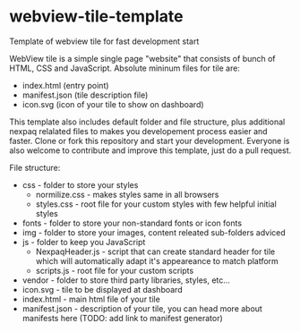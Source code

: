 # webview-tile-template
Template of webview tile for fast development start

WebView tile is a simple single page "website" that consists of bunch of HTML, CSS and JavaScript. Absolute mininum files for tile are:
- index.html (entry point)
- manifest.json (tile description file)
- icon.svg (icon of your tile to show on dashboard)

This template also includes default folder and file structure, plus additional nexpaq relalated files to makes you developement process easier and faster. Clone or fork this repository and start your development. Everyone is also welcome to contribute and improve this template, just do a pull request.

File structure:
- css - folder to store your styles
  - normilize.css - makes styles same in all browsers
  - styles.css - root file for your custom styles with few helpful initial styles
- fonts - folder to store your non-standard fonts or icon fonts
- img - folder to store your images, content releated sub-folders adviced
- js - folder to keep you JavaScript
  - NexpaqHeader.js - script that can create standard header for tile which will automatically adapt it's appeareance to match platform
  - scripts.js - root file for your custom scripts
- vendor - folder to store third party libraries, styles, etc...
- icon.svg - tile to be displayed at dashboard
- index.html - main html file of your tile
- manifest.json - description of your tile, you can head more about manifests here (TODO: add link to manifest generator)  